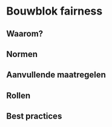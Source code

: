 # Bouwblok fairness

## Waarom?

## Normen

## Aanvullende maatregelen

## Rollen

## Best practices
